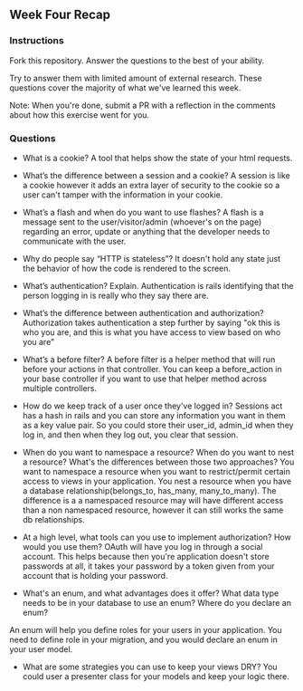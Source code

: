 ## Week Four Recap

### Instructions
Fork this repository. Answer the questions to the best of your ability.

Try to answer them with limited amount of external research. These questions cover the majority of what we've learned this week.

Note: When you're done, submit a PR with a reflection in the comments about how this exercise went for you.

### Questions

* What is a cookie?
A tool that helps show the state of your html requests.

* What’s the difference between a session and a cookie?
A session is like a cookie however it adds an extra layer of security to the cookie so a user can't tamper with the information in your cookie.

* What’s a flash and when do you want to use flashes?
A flash is a message sent to the user/visitor/admin (whoever's on the page) regarding an error, update or anything that the developer needs to communicate with the user.

* Why do people say “HTTP is stateless”?
It doesn't hold any state just the behavior of how the code is rendered to the screen. 

* What’s authentication? Explain.
Authentication is rails identifying that the person logging in is really who they say there are.

* What’s the difference between authentication and authorization?
Authorization takes authentication a step further by saying "ok this is who you are, and this is what you have access to view based on who you are"

* What’s a before filter?
A before filter is a helper method that will run before your actions in that controller. You can keep a before_action in your base controller if you want to use that helper method across multiple controllers.

* How do we keep track of a user once they’ve logged in?
Sessions act has a hash in rails and you can store any information you want in them as a key value pair. So you could store their user_id, admin_id when they log in, and then when they log out, you clear that session.

* When do you want to namespace a resource? When do you want to nest a resource? What's the differences between those two 
approaches?
You want to namespace a resource when you want to restrict/permit certain access to views in your application. You nest a resource when you have a database relationship(belongs_to, has_many, many_to_many). The difference is a a namespaced resource may will have different access than a non namespaced resource, however it can still works the same db relationships. 

* At a high level, what tools can you use to implement authorization? How would you use them?
OAuth will have you log in through a social account. This helps because then you're application doesn't store passwords at all, it takes your password by a token given from your account that is holding your password.

* What's an enum, and what advantages does it offer? What data type needs to be in your database to use an enum? Where do you declare an enum?

An enum will help you define roles for your users in your application. You need to define role in your migration, and you would declare an enum in your user model.

* What are some strategies you can use to keep your views DRY?
You could user a presenter class for your models and keep your logic there.

